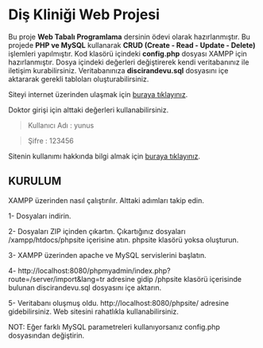 # Diş Kliniği Web Projesi

Bu proje **Web Tabalı Programlama** dersinin ödevi olarak hazırlanmıştır. Bu projede **PHP ve MySQL** kullanarak **CRUD (Create - Read - Update - Delete)** işlemleri yapılmıştır. Kod klasörü içindeki **config.php** dosyası XAMPP için hazırlanmıştır. Dosya içindeki değerleri değiştirerek kendi veritabanınız ile iletişim kurabilirsiniz. Veritabanınıza **discirandevu.sql** dosyasını içe aktararak gerekli tabloları oluşturabilirsiniz.

Siteyi internet üzerinden ulaşmak için [buraya tıklayınız](http://yilmazdisklinik.rf.gd/).

Doktor girişi için alttaki değerleri kullanabilirsiniz.

> Kullanıcı Adı : yunus

> Şifre : 123456

Sitenin kullanımı hakkında bilgi almak için [buraya tıklayınız](http://yilmazdisklinik.rf.gd/).

## KURULUM

XAMPP üzerinden nasıl çalıştırılır. Alttaki adımları takip edin.

1- Dosyaları indirin.

2- Dosyaları ZIP içinden çıkartın. Çıkartığınız dosyaları /xampp/htdocs/phpsite içerisine atın. phpsite klasörü yoksa oluşturun.

3- XAMPP üzerinden apache ve MySQL servislerini başlatın.

4- http://localhost:8080/phpmyadmin/index.php?route=/server/import&lang=tr adresine gidip /phpsite klasörü içerisinde bulunan discirandevu.sql dosyasını içe aktarın.

5- Veritabanı oluşmuş oldu. http://localhost:8080/phpsite/ adresine gidebilirsiniz. Web sitesini rahatlıkla kullanabilirsiniz.

NOT: Eğer farklı MySQL parametreleri kullanıyorsanız config.php dosyasından değiştirin.

